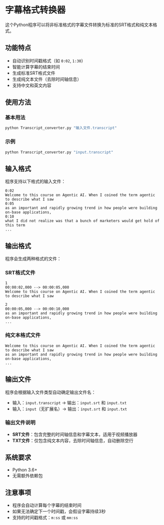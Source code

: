 # 字幕格式转换器

这个Python程序可以将非标准格式的字幕文件转换为标准的SRT格式和纯文本格式。

## 功能特点

- 自动识别时间戳格式（如 `0:02`, `1:30`）
- 智能计算字幕的结束时间
- 生成标准SRT格式文件
- 生成纯文本文件（去除时间轴信息）
- 支持中文和英文内容

## 使用方法

### 基本用法
```bash
python Transcript_converter.py "输入文件.transcript"
```

### 示例
```bash
python Transcript_converter.py "input.transcript"
```

## 输入格式

程序支持以下格式的输入文件：
```
0:02
Welcome to this course on Agentic AI. When I coined the term agentic to describe what I saw
0:05
as an important and rapidly growing trend in how people were building on-base applications,
0:10
what I did not realize was that a bunch of marketers would get hold of this term
...
```

## 输出格式

程序会生成两种格式的文件：

### SRT格式文件
```
1
00:00:02,000 --> 00:00:05,000
Welcome to this course on Agentic AI. When I coined the term agentic to describe what I saw

2
00:00:05,000 --> 00:00:10,000
as an important and rapidly growing trend in how people were building on-base applications,
...
```

### 纯文本格式文件
```
Welcome to this course on Agentic AI. When I coined the term agentic to describe what I saw
as an important and rapidly growing trend in how people were building on-base applications,
...
```

## 输出文件

程序会根据输入文件类型自动确定输出文件名：
- 输入：`input.transcript` → 输出：`input.srt` 和 `input.txt`
- 输入：`input`（无扩展名）→ 输出：`input.srt` 和 `input.txt`

### 输出文件说明
- **SRT文件**：包含完整的时间轴信息和字幕文本，适用于视频播放器
- **TXT文件**：仅包含纯文本内容，去除时间轴信息，自动删除空行

## 系统要求

- Python 3.6+
- 无需额外依赖包

## 注意事项

- 程序会自动计算每个字幕的结束时间
- 如果无法确定下一个时间戳，会假设字幕持续3秒
- 支持的时间戳格式：`m:ss` 或 `mm:ss`

